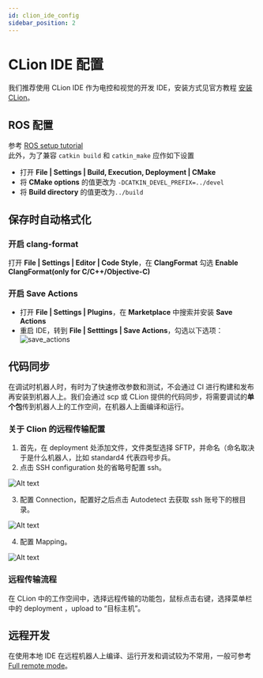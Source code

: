 ```yaml
---
id: clion_ide_config
sidebar_position: 2
---
```


# CLion IDE 配置

我们推荐使用 CLion IDE 作为电控和视觉的开发 IDE，安装方式见官方教程 [安装 CLion](https://www.jetbrains.com/help/clion/installation-guide.html)。

## ROS 配置

参考 [ROS setup tutorial](https://www.jetbrains.com/help/clion/ros-setup-tutorial.html)  
此外，为了兼容 `catkin build` 和 `catkin_make` 应作如下设置

- 打开 **File | Settings | Build, Execution, Deployment | CMake**
- 将 **CMake options** 的值更改为 `-DCATKIN_DEVEL_PREFIX=../devel`
- 将 **Build directory** 的值更改为`../build`

## 保存时自动格式化

### 开启 clang-format

打开 **File | Settings | Editor | Code Style**，在 **ClangFormat** 勾选 **Enable ClangFormat(only for C/C++/Objective-C)**

### 开启 Save Actions

- 打开 **File | Settings | Plugins**，在 **Marketplace** 中搜索并安装 **Save Actions**
- 重启 IDE，转到 **File | Setttings | Save Actions**，勾选以下选项：
  ![save_actions](https://s3.ax1x.com/2020/11/16/Dk9fXD.png)

## 代码同步

在调试时机器人时，有时为了快速修改参数和测试，不会通过 CI 进行构建和发布再安装到机器人上。我们会通过 scp 或 CLion 提供的代码同步，将需要调试的**单个包**传到机器人上的工作空间，在机器人上面编译和运行。

### 关于 Clion 的远程传输配置

1. 首先，在 deployment 处添加文件，文件类型选择 SFTP，并命名（命名取决于是什么机器人，比如 standard4 代表四号步兵。
2. 点击 SSH configuration 处的省略号配置 ssh。

![Alt text](/img/CLion_config/ssh_config.png)

3. 配置 Connection，配置好之后点击 Autodetect 去获取 ssh 账号下的根目录。

![Alt text](/img/CLion_config/connection_config.png)

4. 配置 Mapping。

![Alt text](/img/CLion_config/mapping_config.png)

### 远程传输流程

在 CLion 中的工作空间中，选择远程传输的功能包，鼠标点击右键，选择菜单栏中的 deployment ，upload to “目标主机”。

## 远程开发

在使用本地 IDE 在远程机器人上编译、运行开发和调试较为不常用，一般可参考[Full remote mode](https://www.jetbrains.com/help/clion/remote-projects-support.html)。
